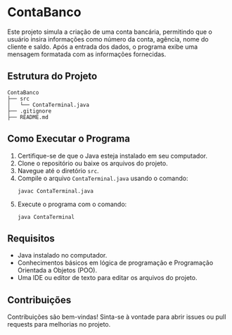 # ContaBanco

Este projeto simula a criação de uma conta bancária, permitindo que o usuário insira informações como número da conta, agência, nome do cliente e saldo. Após a entrada dos dados, o programa exibe uma mensagem formatada com as informações fornecidas.

## Estrutura do Projeto

```
ContaBanco
├── src
│   └── ContaTerminal.java
├── .gitignore
├── README.md
```

## Como Executar o Programa

1. Certifique-se de que o Java esteja instalado em seu computador.
2. Clone o repositório ou baixe os arquivos do projeto.
3. Navegue até o diretório `src`.
4. Compile o arquivo `ContaTerminal.java` usando o comando:
   ```
   javac ContaTerminal.java
   ```
5. Execute o programa com o comando:
   ```
   java ContaTerminal
   ```

## Requisitos

- Java instalado no computador.
- Conhecimentos básicos em lógica de programação e Programação Orientada a Objetos (POO).
- Uma IDE ou editor de texto para editar os arquivos do projeto.

## Contribuições

Contribuições são bem-vindas! Sinta-se à vontade para abrir issues ou pull requests para melhorias no projeto.